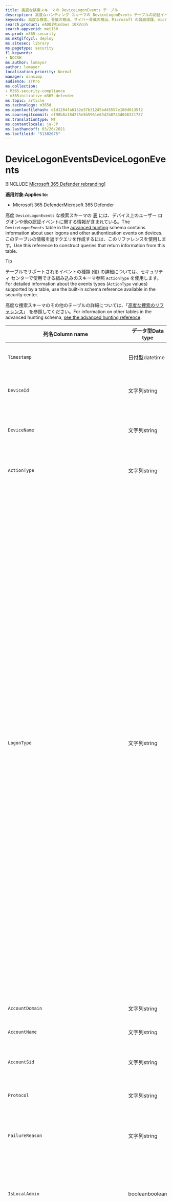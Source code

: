 ```yaml
---
title: 高度な検索スキーマの DeviceLogonEvents テーブル
description: 高度なハンティング スキーマの DeviceLogonEvents テーブルの認証イベントまたはサインイン イベントについて説明します。
keywords: 高度な検索、脅威の検出、サイバー脅威の検出、Microsoft の脅威保護、microsoft 365、mtp、m365、検索、クエリ、テレメトリ、スキーマ参照、kusto、table、column、データ型、説明、logonevents、DeviceLogonEvents、認証、ログオン、サインイン
search.product: eADQiWindows 10XVcnh
search.appverid: met150
ms.prod: m365-security
ms.mktglfcycl: deploy
ms.sitesec: library
ms.pagetype: security
f1.keywords:
- NOCSH
ms.author: lomayor
author: lomayor
localization_priority: Normal
manager: dansimp
audience: ITPro
ms.collection:
- M365-security-compliance
- m365initiative-m365-defender
ms.topic: article
ms.technology: m365d
ms.openlocfilehash: e1d1284fa6132e37b31245bd45557e180d0135f2
ms.sourcegitcommit: ef98b8a18d275e5b5961e63d2b0743d046321737
ms.translationtype: MT
ms.contentlocale: ja-JP
ms.lasthandoff: 03/26/2021
ms.locfileid: "51382675"
---
```

# <a name="devicelogonevents"></a><span data-ttu-id="b25ee-104">DeviceLogonEvents</span><span class="sxs-lookup"><span data-stu-id="b25ee-104">DeviceLogonEvents</span></span>

[!INCLUDE [Microsoft 365 Defender rebranding](../includes/microsoft-defender.md)]


<span data-ttu-id="b25ee-105">**適用対象:**</span><span class="sxs-lookup"><span data-stu-id="b25ee-105">**Applies to:**</span></span>
- <span data-ttu-id="b25ee-106">Microsoft 365 Defender</span><span class="sxs-lookup"><span data-stu-id="b25ee-106">Microsoft 365 Defender</span></span>



<span data-ttu-id="b25ee-107">高度 `DeviceLogonEvents` な検索スキーマの [表](advanced-hunting-overview.md) には、デバイス上のユーザー ログオンや他の認証イベントに関する情報が含まれている。</span><span class="sxs-lookup"><span data-stu-id="b25ee-107">The `DeviceLogonEvents` table in the [advanced hunting](advanced-hunting-overview.md) schema contains information about user logons and other authentication events on devices.</span></span> <span data-ttu-id="b25ee-108">このテーブルの情報を返すクエリを作成するには、このリファレンスを使用します。</span><span class="sxs-lookup"><span data-stu-id="b25ee-108">Use this reference to construct queries that return information from this table.</span></span>

>[!TIP]
> <span data-ttu-id="b25ee-109">テーブルでサポートされるイベントの種類 (値) の詳細については、セキュリティ センターで使用できる組み込みのスキーマ参照 `ActionType` を使用します。</span><span class="sxs-lookup"><span data-stu-id="b25ee-109">For detailed information about the events types (`ActionType` values) supported by a table, use the built-in schema reference available in the security center.</span></span>

<span data-ttu-id="b25ee-110">高度な捜索スキーマのその他のテーブルの詳細については、「[高度な捜索のリファレンス](advanced-hunting-schema-tables.md)」 を参照してください。</span><span class="sxs-lookup"><span data-stu-id="b25ee-110">For information on other tables in the advanced hunting schema, [see the advanced hunting reference](advanced-hunting-schema-tables.md).</span></span>

| <span data-ttu-id="b25ee-111">列名</span><span class="sxs-lookup"><span data-stu-id="b25ee-111">Column name</span></span> | <span data-ttu-id="b25ee-112">データ型</span><span class="sxs-lookup"><span data-stu-id="b25ee-112">Data type</span></span> | <span data-ttu-id="b25ee-113">説明</span><span class="sxs-lookup"><span data-stu-id="b25ee-113">Description</span></span> |
|-------------|-----------|-------------|
| `Timestamp` | <span data-ttu-id="b25ee-114">日付型</span><span class="sxs-lookup"><span data-stu-id="b25ee-114">datetime</span></span> | <span data-ttu-id="b25ee-115">イベントが記録された日付と時刻</span><span class="sxs-lookup"><span data-stu-id="b25ee-115">Date and time when the event was recorded</span></span> |
| `DeviceId` | <span data-ttu-id="b25ee-116">文字列</span><span class="sxs-lookup"><span data-stu-id="b25ee-116">string</span></span> | <span data-ttu-id="b25ee-117">コンピューターの一意識別子</span><span class="sxs-lookup"><span data-stu-id="b25ee-117">Unique identifier for the machine in the service</span></span> |
| `DeviceName` | <span data-ttu-id="b25ee-118">文字列</span><span class="sxs-lookup"><span data-stu-id="b25ee-118">string</span></span> | <span data-ttu-id="b25ee-119">コンピューターの完全修飾ドメイン名 (FQDN)</span><span class="sxs-lookup"><span data-stu-id="b25ee-119">Fully qualified domain name (FQDN) of the machine</span></span> |
| `ActionType` | <span data-ttu-id="b25ee-120">文字列</span><span class="sxs-lookup"><span data-stu-id="b25ee-120">string</span></span> |<span data-ttu-id="b25ee-121">イベントをトリガーしたアクティビティの種類</span><span class="sxs-lookup"><span data-stu-id="b25ee-121">Type of activity that triggered the event</span></span> |
| `LogonType` | <span data-ttu-id="b25ee-122">文字列</span><span class="sxs-lookup"><span data-stu-id="b25ee-122">string</span></span> | <span data-ttu-id="b25ee-123">ログオン セッションの種類(具体的には次の場合):</span><span class="sxs-lookup"><span data-stu-id="b25ee-123">Type of logon session, specifically:</span></span><br><br> <span data-ttu-id="b25ee-124">- **対話型** - ユーザーがローカル キーボードと画面を使用してコンピューターと物理的に対話する</span><span class="sxs-lookup"><span data-stu-id="b25ee-124">- **Interactive** - User physically interacts with the machine using the local keyboard and screen</span></span><br><br> <span data-ttu-id="b25ee-125">- **リモート 対話型 (RDP) ログオン** - ユーザーはリモート デスクトップ、ターミナル サービス、リモート アシスタンス、または他の RDP クライアントを使用してコンピューターをリモート操作します。</span><span class="sxs-lookup"><span data-stu-id="b25ee-125">- **Remote interactive (RDP) logons** - User interacts with the machine remotely using Remote Desktop, Terminal Services, Remote Assistance, or other RDP clients</span></span><br><br> <span data-ttu-id="b25ee-126">- **ネットワーク** - PsExec を使用してコンピューターにアクセスした場合、またはコンピューター上の共有リソース (プリンターや共有フォルダーなど) にアクセスするときに開始されるセッション</span><span class="sxs-lookup"><span data-stu-id="b25ee-126">- **Network** - Session initiated when the machine is accessed using PsExec or when shared resources on the machine, such as printers and shared folders, are accessed</span></span><br><br> <span data-ttu-id="b25ee-127">- **Batch** - スケジュールされたタスクによって開始されるセッション</span><span class="sxs-lookup"><span data-stu-id="b25ee-127">- **Batch** - Session initiated by scheduled tasks</span></span><br><br> <span data-ttu-id="b25ee-128">- **サービス** - サービスが開始するセッション</span><span class="sxs-lookup"><span data-stu-id="b25ee-128">- **Service** - Session initiated by services as they start</span></span><br> |
| `AccountDomain` | <span data-ttu-id="b25ee-129">文字列</span><span class="sxs-lookup"><span data-stu-id="b25ee-129">string</span></span> | <span data-ttu-id="b25ee-130">アカウントのドメイン</span><span class="sxs-lookup"><span data-stu-id="b25ee-130">Domain of the account</span></span> |
| `AccountName` | <span data-ttu-id="b25ee-131">文字列</span><span class="sxs-lookup"><span data-stu-id="b25ee-131">string</span></span> | <span data-ttu-id="b25ee-132">アカウントのユーザー名</span><span class="sxs-lookup"><span data-stu-id="b25ee-132">User name of the account</span></span> |
| `AccountSid` | <span data-ttu-id="b25ee-133">文字列</span><span class="sxs-lookup"><span data-stu-id="b25ee-133">string</span></span> | <span data-ttu-id="b25ee-134">アカウントのセキュリティ識別子 (SID)</span><span class="sxs-lookup"><span data-stu-id="b25ee-134">Security Identifier (SID) of the account</span></span> |
| `Protocol` | <span data-ttu-id="b25ee-135">文字列</span><span class="sxs-lookup"><span data-stu-id="b25ee-135">string</span></span> | <span data-ttu-id="b25ee-136">通信中に使用されるプロトコル</span><span class="sxs-lookup"><span data-stu-id="b25ee-136">Protocol used during the communication</span></span> |
| `FailureReason` | <span data-ttu-id="b25ee-137">文字列</span><span class="sxs-lookup"><span data-stu-id="b25ee-137">string</span></span> | <span data-ttu-id="b25ee-138">記録されたアクションが失敗した理由を説明する情報</span><span class="sxs-lookup"><span data-stu-id="b25ee-138">Information explaining why the recorded action failed</span></span> |
| `IsLocalAdmin` | <span data-ttu-id="b25ee-139">boolean</span><span class="sxs-lookup"><span data-stu-id="b25ee-139">boolean</span></span> | <span data-ttu-id="b25ee-140">ユーザーがコンピューターのローカル管理者であるかどうかを示すブール値インジケーター</span><span class="sxs-lookup"><span data-stu-id="b25ee-140">Boolean indicator of whether the user is a local administrator on the machine</span></span> |
| `LogonId` | <span data-ttu-id="b25ee-141">文字列</span><span class="sxs-lookup"><span data-stu-id="b25ee-141">string</span></span> | <span data-ttu-id="b25ee-142">ログオン セッションの識別子。</span><span class="sxs-lookup"><span data-stu-id="b25ee-142">Identifier for a logon session.</span></span> <span data-ttu-id="b25ee-143">この識別子は、再起動の間にのみ同じコンピューター上で一意です。</span><span class="sxs-lookup"><span data-stu-id="b25ee-143">This identifier is unique on the same machine only between restarts</span></span> |
| `RemoteDeviceName` | <span data-ttu-id="b25ee-144">文字列</span><span class="sxs-lookup"><span data-stu-id="b25ee-144">string</span></span> | <span data-ttu-id="b25ee-145">影響を受けるコンピューターでリモート操作を実行したコンピューターの名前。</span><span class="sxs-lookup"><span data-stu-id="b25ee-145">Name of the machine that performed a remote operation on the affected machine.</span></span> <span data-ttu-id="b25ee-146">報告されるイベントに応じて、この名前には完全修飾ドメイン名 (FQDN)、NetBIOS 名、またはドメイン情報のないホスト名を指定できます。</span><span class="sxs-lookup"><span data-stu-id="b25ee-146">Depending on the event being reported, this name could be a fully-qualified domain name (FQDN), a NetBIOS name  or a host name without domain information</span></span> |
| `RemoteIP` | <span data-ttu-id="b25ee-147">文字列</span><span class="sxs-lookup"><span data-stu-id="b25ee-147">string</span></span> | <span data-ttu-id="b25ee-148">に接続されていた IP アドレス</span><span class="sxs-lookup"><span data-stu-id="b25ee-148">IP address that was being connected to</span></span> |
| `RemoteIPType` | <span data-ttu-id="b25ee-149">文字列</span><span class="sxs-lookup"><span data-stu-id="b25ee-149">string</span></span> | <span data-ttu-id="b25ee-150">IP アドレスの種類 (パブリック、プライベート、予約済み、ループバック、Teredo、FourToSixMapping、ブロードキャストなど)</span><span class="sxs-lookup"><span data-stu-id="b25ee-150">Type of IP address, for example Public, Private, Reserved, Loopback, Teredo, FourToSixMapping, and Broadcast</span></span> |
| `RemotePort` | <span data-ttu-id="b25ee-151">int</span><span class="sxs-lookup"><span data-stu-id="b25ee-151">int</span></span> | <span data-ttu-id="b25ee-152">接続されているリモート デバイスの TCP ポート</span><span class="sxs-lookup"><span data-stu-id="b25ee-152">TCP port on the remote device that was being connected to</span></span> |
| `InitiatingProcessAccountDomain` | <span data-ttu-id="b25ee-153">文字列</span><span class="sxs-lookup"><span data-stu-id="b25ee-153">string</span></span> | <span data-ttu-id="b25ee-154">イベントを担当するプロセスを実行したアカウントのドメイン</span><span class="sxs-lookup"><span data-stu-id="b25ee-154">Domain of the account that ran the process responsible for the event</span></span> |
| `InitiatingProcessAccountName` | <span data-ttu-id="b25ee-155">文字列</span><span class="sxs-lookup"><span data-stu-id="b25ee-155">string</span></span> | <span data-ttu-id="b25ee-156">イベントを担当するプロセスを実行したアカウントのユーザー名</span><span class="sxs-lookup"><span data-stu-id="b25ee-156">User name of the account that ran the process responsible for the event</span></span> |
| `InitiatingProcessAccountSid` | <span data-ttu-id="b25ee-157">文字列</span><span class="sxs-lookup"><span data-stu-id="b25ee-157">string</span></span> | <span data-ttu-id="b25ee-158">イベントを担当するプロセスを実行したアカウントのセキュリティ識別子 (SID)</span><span class="sxs-lookup"><span data-stu-id="b25ee-158">Security Identifier (SID) of the account that ran the process responsible for the event</span></span> |
| `InitiatingProcessAccountUpn` | <span data-ttu-id="b25ee-159">文字列</span><span class="sxs-lookup"><span data-stu-id="b25ee-159">string</span></span> | <span data-ttu-id="b25ee-160">イベントを担当するプロセスを実行したアカウントのユーザー プリンシパル名 (UPN)</span><span class="sxs-lookup"><span data-stu-id="b25ee-160">User principal name (UPN) of the account that ran the process responsible for the event</span></span> |
| ` InitiatingProcessAccountObjectId` | <span data-ttu-id="b25ee-161">文字列</span><span class="sxs-lookup"><span data-stu-id="b25ee-161">string</span></span> | <span data-ttu-id="b25ee-162">Azure ADを実行したユーザー アカウントのオブジェクト ID を指定します。</span><span class="sxs-lookup"><span data-stu-id="b25ee-162">Azure AD object ID of the user account that ran the process responsible for the event</span></span> |
| `InitiatingProcessIntegrityLevel` | <span data-ttu-id="b25ee-163">文字列</span><span class="sxs-lookup"><span data-stu-id="b25ee-163">string</span></span> | <span data-ttu-id="b25ee-164">イベントを開始したプロセスの整合性レベル。</span><span class="sxs-lookup"><span data-stu-id="b25ee-164">Integrity level of the process that initiated the event.</span></span> <span data-ttu-id="b25ee-165">Windows は、インターネットダウンロードから起動された場合など、特定の特性に基づいてプロセスに整合性レベルを割り当てる。</span><span class="sxs-lookup"><span data-stu-id="b25ee-165">Windows assigns integrity levels to processes based on certain characteristics, such as if they were launched from an internet download.</span></span> <span data-ttu-id="b25ee-166">これらの整合性レベルは、リソースへのアクセス許可に影響を与えます</span><span class="sxs-lookup"><span data-stu-id="b25ee-166">These integrity levels influence permissions to resources</span></span> |
| `InitiatingProcessTokenElevation` | <span data-ttu-id="b25ee-167">文字列</span><span class="sxs-lookup"><span data-stu-id="b25ee-167">string</span></span> | <span data-ttu-id="b25ee-168">イベントを開始したプロセスに適用されるユーザー アクセス制御 (UAC) 特権昇格の有無を示すトークンの種類</span><span class="sxs-lookup"><span data-stu-id="b25ee-168">Token type indicating the presence or absence of User Access Control (UAC) privilege elevation applied to the process that initiated the event</span></span> |
| `InitiatingProcessSHA1` | <span data-ttu-id="b25ee-169">文字列</span><span class="sxs-lookup"><span data-stu-id="b25ee-169">string</span></span> | <span data-ttu-id="b25ee-170">イベントを開始したプロセス (イメージ ファイル) の SHA-1</span><span class="sxs-lookup"><span data-stu-id="b25ee-170">SHA-1 of the process (image file) that initiated the event</span></span> |
| `InitiatingProcessSHA256` | <span data-ttu-id="b25ee-171">文字列</span><span class="sxs-lookup"><span data-stu-id="b25ee-171">string</span></span> | <span data-ttu-id="b25ee-172">イベントを開始したプロセス (イメージ ファイル) の SHA-256。</span><span class="sxs-lookup"><span data-stu-id="b25ee-172">SHA-256 of the process (image file) that initiated the event.</span></span> <span data-ttu-id="b25ee-173">このフィールドは、通常は設定されません。使用可能な場合は SHA1 列を使用します。</span><span class="sxs-lookup"><span data-stu-id="b25ee-173">This field is usually not populated—use the SHA1 column when available</span></span> |
| `InitiatingProcessMD5` | <span data-ttu-id="b25ee-174">文字列</span><span class="sxs-lookup"><span data-stu-id="b25ee-174">string</span></span> | <span data-ttu-id="b25ee-175">イベントを開始したプロセス (イメージ ファイル) の MD5 ハッシュ</span><span class="sxs-lookup"><span data-stu-id="b25ee-175">MD5 hash of the process (image file) that initiated the event</span></span> |
| `InitiatingProcessFileName` | <span data-ttu-id="b25ee-176">文字列</span><span class="sxs-lookup"><span data-stu-id="b25ee-176">string</span></span> | <span data-ttu-id="b25ee-177">イベントを開始したプロセスの名前</span><span class="sxs-lookup"><span data-stu-id="b25ee-177">Name of the process that initiated the event</span></span> |
| `InitiatingProcessFileSize` | <span data-ttu-id="b25ee-178">long</span><span class="sxs-lookup"><span data-stu-id="b25ee-178">long</span></span> | <span data-ttu-id="b25ee-179">イベントの処理を実行したファイルのサイズ</span><span class="sxs-lookup"><span data-stu-id="b25ee-179">Size of the file that ran the process responsible for the event</span></span> |
| `InitiatingProcessVersionInfoCompanyName` | <span data-ttu-id="b25ee-180">文字列</span><span class="sxs-lookup"><span data-stu-id="b25ee-180">string</span></span> | <span data-ttu-id="b25ee-181">イベントを担当するプロセスのバージョン情報 (イメージ ファイル) からの会社名</span><span class="sxs-lookup"><span data-stu-id="b25ee-181">Company name from the version information of the process (image file) responsible for the event</span></span> |
| `InitiatingProcessVersionInfoProductName` | <span data-ttu-id="b25ee-182">文字列</span><span class="sxs-lookup"><span data-stu-id="b25ee-182">string</span></span> | <span data-ttu-id="b25ee-183">イベントを担当するプロセス (イメージ ファイル) のバージョン情報からの製品名</span><span class="sxs-lookup"><span data-stu-id="b25ee-183">Product name from the version information of the process (image file) responsible for the event</span></span> |
| `InitiatingProcessVersionInfoProductVersion` | <span data-ttu-id="b25ee-184">文字列</span><span class="sxs-lookup"><span data-stu-id="b25ee-184">string</span></span> | <span data-ttu-id="b25ee-185">イベントを担当するプロセスのバージョン情報 (イメージ ファイル) からの製品バージョン</span><span class="sxs-lookup"><span data-stu-id="b25ee-185">Product version from the version information of the process (image file) responsible for the event</span></span> |
| `InitiatingProcessVersionInfoInternalFileName` | <span data-ttu-id="b25ee-186">文字列</span><span class="sxs-lookup"><span data-stu-id="b25ee-186">string</span></span> | <span data-ttu-id="b25ee-187">イベントを担当するプロセスのバージョン情報 (イメージ ファイル) からの内部ファイル名</span><span class="sxs-lookup"><span data-stu-id="b25ee-187">Internal file name from the version information of the process (image file) responsible for the event</span></span> |
| `InitiatingProcessVersionInfoOriginalFileName` | <span data-ttu-id="b25ee-188">文字列</span><span class="sxs-lookup"><span data-stu-id="b25ee-188">string</span></span> | <span data-ttu-id="b25ee-189">イベントを担当するプロセスのバージョン情報 (イメージ ファイル) からの元のファイル名</span><span class="sxs-lookup"><span data-stu-id="b25ee-189">Original file name from the version information of the process (image file) responsible for the event</span></span> |
| `InitiatingProcessVersionInfoFileDescription` | <span data-ttu-id="b25ee-190">文字列</span><span class="sxs-lookup"><span data-stu-id="b25ee-190">string</span></span> | <span data-ttu-id="b25ee-191">イベントを担当するプロセス (イメージ ファイル) のバージョン情報の説明</span><span class="sxs-lookup"><span data-stu-id="b25ee-191">Description from the version information of the process (image file) responsible for the event</span></span> |
| `InitiatingProcessId` | <span data-ttu-id="b25ee-192">int</span><span class="sxs-lookup"><span data-stu-id="b25ee-192">int</span></span> | <span data-ttu-id="b25ee-193">イベントを開始したプロセスのプロセス ID (PID)</span><span class="sxs-lookup"><span data-stu-id="b25ee-193">Process ID (PID) of the process that initiated the event</span></span> |
| `InitiatingProcessCommandLine` | <span data-ttu-id="b25ee-194">文字列</span><span class="sxs-lookup"><span data-stu-id="b25ee-194">string</span></span> | <span data-ttu-id="b25ee-195">イベントを開始したプロセスの実行に使用されるコマンド ライン</span><span class="sxs-lookup"><span data-stu-id="b25ee-195">Command line used to run the process that initiated the event</span></span> |
| `InitiatingProcessCreationTime` | <span data-ttu-id="b25ee-196">日付型</span><span class="sxs-lookup"><span data-stu-id="b25ee-196">datetime</span></span> | <span data-ttu-id="b25ee-197">イベントを開始したプロセスが開始された日時</span><span class="sxs-lookup"><span data-stu-id="b25ee-197">Date and time when the process that initiated the event was started</span></span> |
| `InitiatingProcessFolderPath` | <span data-ttu-id="b25ee-198">文字列</span><span class="sxs-lookup"><span data-stu-id="b25ee-198">string</span></span> | <span data-ttu-id="b25ee-199">イベントを開始したプロセス (イメージ ファイル) を含むフォルダー</span><span class="sxs-lookup"><span data-stu-id="b25ee-199">Folder containing the process (image file) that initiated the event</span></span> |
| `InitiatingProcessParentId` | <span data-ttu-id="b25ee-200">int</span><span class="sxs-lookup"><span data-stu-id="b25ee-200">int</span></span> | <span data-ttu-id="b25ee-201">イベントを担当するプロセスを生成した親プロセスのプロセス ID (PID)</span><span class="sxs-lookup"><span data-stu-id="b25ee-201">Process ID (PID) of the parent process that spawned the process responsible for the event</span></span> |
| `InitiatingProcessParentFileName` | <span data-ttu-id="b25ee-202">文字列</span><span class="sxs-lookup"><span data-stu-id="b25ee-202">string</span></span> | <span data-ttu-id="b25ee-203">イベントを担当するプロセスを生成した親プロセスの名前</span><span class="sxs-lookup"><span data-stu-id="b25ee-203">Name of the parent process that spawned the process responsible for the event</span></span> |
| `InitiatingProcessParentCreationTime` | <span data-ttu-id="b25ee-204">日付型</span><span class="sxs-lookup"><span data-stu-id="b25ee-204">datetime</span></span> | <span data-ttu-id="b25ee-205">イベントを担当するプロセスの親が開始された日時</span><span class="sxs-lookup"><span data-stu-id="b25ee-205">Date and time when the parent of the process responsible for the event was started</span></span> |
| `ReportId` | <span data-ttu-id="b25ee-206">long</span><span class="sxs-lookup"><span data-stu-id="b25ee-206">long</span></span> | <span data-ttu-id="b25ee-207">繰り返しカウンターに基づくイベント識別子。</span><span class="sxs-lookup"><span data-stu-id="b25ee-207">Event identifier based on a repeating counter.</span></span> <span data-ttu-id="b25ee-208">一意のイベントを識別するには、この列を DeviceName 列と Timestamp 列と組み合わせて使用する必要があります。</span><span class="sxs-lookup"><span data-stu-id="b25ee-208">To identify unique events, this column must be used in conjunction with the DeviceName and Timestamp columns</span></span> |
| `AppGuardContainerId` | <span data-ttu-id="b25ee-209">文字列</span><span class="sxs-lookup"><span data-stu-id="b25ee-209">string</span></span> | <span data-ttu-id="b25ee-210">ブラウザーのアクティビティを分離するために Application Guard が使用する仮想化コンテナーの識別子</span><span class="sxs-lookup"><span data-stu-id="b25ee-210">Identifier for the virtualized container used by Application Guard to isolate browser activity</span></span> |
| `AdditionalFields` | <span data-ttu-id="b25ee-211">文字列</span><span class="sxs-lookup"><span data-stu-id="b25ee-211">string</span></span> | <span data-ttu-id="b25ee-212">JSON 配列形式のイベントに関する追加情報</span><span class="sxs-lookup"><span data-stu-id="b25ee-212">Additional information about the event in JSON array format</span></span> |

## <a name="related-topics"></a><span data-ttu-id="b25ee-213">関連項目</span><span class="sxs-lookup"><span data-stu-id="b25ee-213">Related topics</span></span>
- [<span data-ttu-id="b25ee-214">高度な検出の概要</span><span class="sxs-lookup"><span data-stu-id="b25ee-214">Advanced hunting overview</span></span>](advanced-hunting-overview.md)
- [<span data-ttu-id="b25ee-215">クエリ言語の説明</span><span class="sxs-lookup"><span data-stu-id="b25ee-215">Learn the query language</span></span>](advanced-hunting-query-language.md)
- [<span data-ttu-id="b25ee-216">共有クエリを使用する</span><span class="sxs-lookup"><span data-stu-id="b25ee-216">Use shared queries</span></span>](advanced-hunting-shared-queries.md)
- [<span data-ttu-id="b25ee-217">デバイス、メール、アプリ、ID 全体で探す</span><span class="sxs-lookup"><span data-stu-id="b25ee-217">Hunt across devices, emails, apps, and identities</span></span>](advanced-hunting-query-emails-devices.md)
- [<span data-ttu-id="b25ee-218">スキーマを理解する</span><span class="sxs-lookup"><span data-stu-id="b25ee-218">Understand the schema</span></span>](advanced-hunting-schema-tables.md)
- [<span data-ttu-id="b25ee-219">クエリのベスト プラクティスを適用する</span><span class="sxs-lookup"><span data-stu-id="b25ee-219">Apply query best practices</span></span>](advanced-hunting-best-practices.md)
